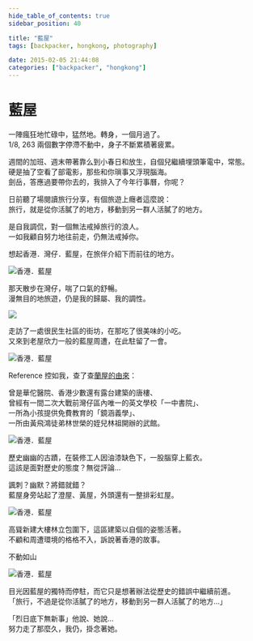 ```yaml
---
hide_table_of_contents: true
sidebar_position: 40

title: "藍屋"
tags: [backpacker, hongkong, photography]

date: 2015-02-05 21:44:08
categories: ["backpacker", "hongkong"]
---
```


藍屋
====

一陣瘋狂地忙碌中，猛然地。轉身，一個月過了。  
1/8, 263 兩個數字停滯不動中，身子不斷累積著疲累。  

週間的加班、週末帶著靠么到小春日和放生，自個兒繼續埋頭筆電中，常態。  
硬是抽了空看了部電影，那些和你瑣事又浮現腦海。  
劍岳，答應過要帶你去的，我排入了今年行事曆，你呢？  

日前聽了場閱讀旅行分享，有個旅遊上癮者這麼說：  
旅行，就是從你活膩了的地方，移動到另一群人活膩了的地方。  

是自我調侃，對一個無法戒掉旅行的浪人。  
一如我顧自努力地往前走，仍無法戒掉你。

想起香港．灣仔．藍屋，在旅伴介紹下而前往的地方。

![香港．藍屋](https://farm8.staticflickr.com/7456/15803410923_82df94d1e4_c.jpg)

那天散步在灣仔，喘了口氣的舒暢。  
漫無目的地旅遊，仍是我的歸屬、我的調性。  

![](https://farm9.staticflickr.com/8591/16422520122_1e51551812_c.jpg)

走訪了一處很民生社區的街坊，在那吃了很美味的小吃。  
又來到老屋欣力一般的藍屋周遭，在此駐留了一會。

![香港．藍屋](https://farm8.staticflickr.com/7367/16397480856_d3712fcf41_c.jpg)

Reference 控如我，查了查[蘭屋的由來](http://goo.gl/vEhuKk)：

曾是華佗醫院、香港少數還有露台建築的唐樓、  
曾經有一間二次大戰前灣仔區內唯一的英文學校「一中書院」、  
一所為小孩提供免費教育的「鏡涵義學」、  
一所由黃飛鴻徒弟林世榮的姪兒林祖開辦的武館。

![香港．藍屋](https://farm8.staticflickr.com/7284/16237225479_fea7367ccc_c.jpg)

歷史幽幽的古蹟，在裝修工人因油漆缺色下，一股腦穿上藍衣。  
這該是面對歷史的態度？無從評論…  

諷刺？幽默？將錯就錯？  
藍屋身旁站起了澄屋、黃屋，外頭還有一整排彩虹屋。

![香港．藍屋](https://farm9.staticflickr.com/8599/16397480716_99f74fcfe1_c.jpg)

高聳新建大樓林立包圍下，這區建築以自個的姿態活著。  
不顧和周遭環境的格格不入，訴說著香港的故事。  

不動如山

![香港．藍屋](https://farm8.staticflickr.com/7439/16422519952_c107b18ff4_c.jpg)

目光因藍屋的獨特而停駐，而它只是想著辦法從歷史的錯誤中繼續前進。  
「旅行，不過是從你活膩了的地方，移動到另一群人活膩了的地方…」  

「烈日底下無新事」他說、她說…  
努力走了那麼久，我仍，掛念著她。
